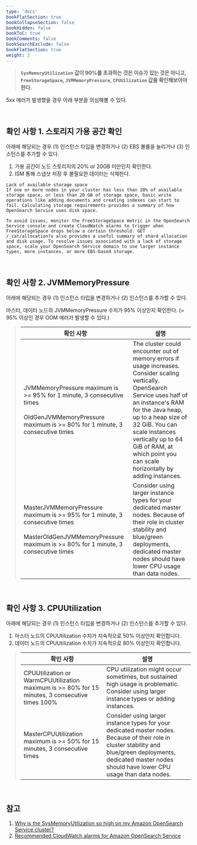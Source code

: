 ```yaml
---
type: 'docs'
bookFlatSection: true
bookCollapseSection: false
bookHidden: false
bookToC: true
bookComments: false
bookSearchExclude: false
bookFlatSection: true
weight: 3
---
```


> **`SysMemoryUtilization` 값이 90%를 초과하는 것은 이슈가 있는 것은 아니고, `FreeStorageSpace`, `JVMMemoryPressure`, `CPUUilization` 값을 확인해보아야 한다.**

5xx 에러가 발생했을 경우 아래 부분을 의심해볼 수 있다. 

<br>

## 확인 사항 1. 스토리지 가용 공간 확인

아래에 해당되는 경우 (1) 인스턴스 타입을 변경하거나 (2) EBS 볼륨을 늘리거나 (3) 인스턴스를 추가할 수 있다.

1. 가용 공간이 노드 스토리지의 20% or 20GB 미만인지 확인한다.
2. ISM 통해 스냅샷 저장 후 불필요한 데이터는 삭제한다.

```
Lack of available storage space
If one or more nodes in your cluster has less than 20% of available storage space, or less than 20 GB of storage space, basic write operations like adding documents and creating indexes can start to fail. Calculating storage requirements provides a summary of how OpenSearch Service uses disk space.

To avoid issues, monitor the FreeStorageSpace metric in the OpenSearch Service console and create CloudWatch alarms to trigger when FreeStorageSpace drops below a certain threshold. GET /_cat/allocation?v also provides a useful summary of shard allocation and disk usage. To resolve issues associated with a lack of storage space, scale your OpenSearch Service domain to use larger instance types, more instances, or more EBS-based storage.
```

<br>

## 확인 사항 2. JVMMemoryPressure

아래에 해당되는 경우 (1) 인스턴스 타입을 변경하거나 (2) 인스턴스를 추가할 수 있다.

마스터, 데이터 노드의 JVMMemoryPressure 수치가 95% 이상인지 확인한다. (= 95% 이상인 경우 OOM 에러가 발생할 수 있다.)


> |확인 사항|설명|
> |-|-|
> |JVMMemoryPressure maximum is >= 95% for 1 minute, 3 consecutive times <br><br>OldGenJVMMemoryPressure maximum is >= 80% for 1 minute, 3 consecutive times|The cluster could encounter out of memory errors if usage increases. Consider scaling vertically. OpenSearch Service uses half of an instance's RAM for the Java heap, up to a heap size of 32 GiB. You can scale instances vertically up to 64 GiB of RAM, at which point you can scale horizontally by adding instances.|
> |MasterJVMMemoryPressure maximum is >= 95% for 1 minute, 3 consecutive times<br><br>MasterOldGenJVMMemoryPressure maximum is >= 80% for 1 minute, 3 consecutive times|Consider using larger instance types for your dedicated master nodes. Because of their role in cluster stability and blue/green deployments, dedicated master nodes should have lower CPU usage than data nodes.|

<br>

## 확인 사항 3. CPUUtilization

아래에 해당되는 경우 (1) 인스턴스 타입을 변경하거나 (2) 인스턴스를 추가할 수 있다.

1. 마스터 노드의 CPUUtilization 수치가 지속적으로 50% 이상인지 확인합니다.
2. 데이터 노드의 CPUUtilization 수치가 지속적으로 80% 이상인지 확인합니다.

> |확인 사항|설명|
> |-|-|
> |CPUUtilization or WarmCPUUtilization maximum is >= 80% for 15 minutes, 3 consecutive times	100%|CPU utilization might occur sometimes, but sustained high usage is problematic. Consider using larger instance types or adding instances.|
>|MasterCPUUtilization maximum is >= 50% for 15 minutes, 3 consecutive times|	Consider using larger instance types for your dedicated master nodes. Because of their role in cluster stability and blue/green deployments, dedicated master nodes should have lower CPU usage than data nodes.|

<br>

## 참고

1. [Why is the SysMemoryUtilization so high on my Amazon OpenSearch Service cluster?](https://aws.amazon.com/ko/premiumsupport/knowledge-center/opensearch-high-sysmemoryutilization/?nc1=h_ls)
2. [Recommended CloudWatch alarms for Amazon OpenSearch Service](https://docs.aws.amazon.com/opensearch-service/latest/developerguide/cloudwatch-alarms.html)